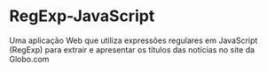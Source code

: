# RegExp-JavaScript
Uma aplicação Web que utiliza expressões regulares em JavaScript (RegExp) para extrair e apresentar os títulos das notícias no site da Globo.com
